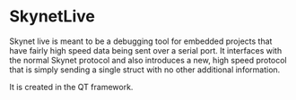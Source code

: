 # SkynetLive

Skynet live is meant to be a debugging tool for embedded projects that have fairly
high speed data being sent over a serial port.  It interfaces with the normal Skynet
protocol and also introduces a new, high speed protocol that is simply sending a
single struct with no other additional information.

It is created in the QT framework.

